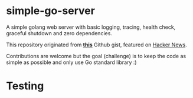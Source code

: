 # simple-go-server
A simple golang web server with basic logging, tracing, health check, graceful shutdown and zero dependencies.

This repository originated from **[this](https://gist.github.com/enricofoltran/10b4a980cd07cb02836f70a4ab3e72d7)** Github gist, featured on [Hacker News](https://news.ycombinator.com/item?id=16090977).

Contributions are welcome but the goal (challenge) is to keep the code as simple as possible and only use Go standard library :)

# Testing

